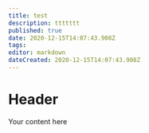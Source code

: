 ```yaml
---
title: test
description: ttttttt
published: true
date: 2020-12-15T14:07:43.908Z
tags: 
editor: markdown
dateCreated: 2020-12-15T14:07:43.908Z
---
```


# Header
Your content here